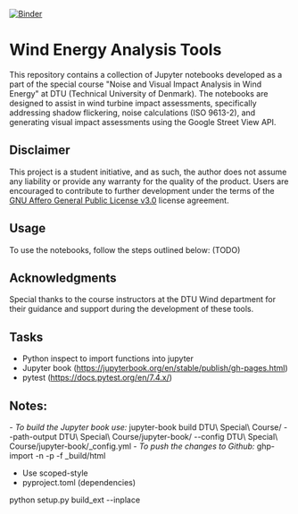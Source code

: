 [![Binder](https://mybinder.org/badge_logo.svg)](https://mybinder.org/v2/gh/FPWRasmussen/DTU-Special-Course/main)
# Wind Energy Analysis Tools

This repository contains a collection of Jupyter notebooks developed as a part of the special course "Noise and Visual Impact Analysis in Wind Energy" at DTU (Technical University of Denmark). The notebooks are designed to assist in wind turbine impact assessments, specifically addressing shadow flickering, noise calculations (ISO 9613-2), and generating visual impact assessments using the Google Street View API.

## Disclaimer

This project is a student initiative, and as such, the author does not assume any liability or provide any warranty for the quality of the product. Users are encouraged to contribute to further development under the terms of the [GNU Affero General Public License v3.0](LICENSE) license agreement.

## Usage

To use the notebooks, follow the steps outlined below: (TODO)

## Acknowledgments

Special thanks to the course instructors at the DTU Wind department for their guidance and support during the development of these tools.


## Tasks
- Python inspect to import functions into jupyter
- Jupyter book (https://jupyterbook.org/en/stable/publish/gh-pages.html)
- pytest (https://docs.pytest.org/en/7.4.x/)


## Notes:
*- To build the Jupyter book use:* jupyter-book build DTU\ Special\ Course/ --path-output DTU\ Special\ Course/jupyter-book/ --config DTU\ Special\ Course/jupyter-book/_config.yml
*- To push the changes to Github:* ghp-import -n -p -f _build/html

- Use scoped-style
- pyproject.toml (dependencies)

python setup.py build_ext --inplace
